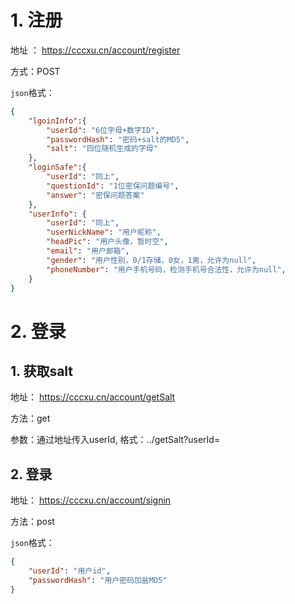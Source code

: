 # 1. 注册

地址 ： https://cccxu.cn/account/register

方式：POST

`json`格式：

```json
{
    "lgoinInfo":{
        "userId": "6位字母+数字ID",
        "passwordHash": "密码+salt的MD5",
        "salt": "四位随机生成的字母"
    },
    "loginSafe":{
        "userId": "同上",
        "questionId": "1位密保问题编号",
        "answer": "密保问题答案"
    },
    "userInfo": {
        "userId": "同上",
        "userNickName": "用户昵称",
        "headPic": "用户头像，暂时空",
        "email": "用户邮箱",
        "gender": "用户性别，0/1存储，0女，1男，允许为null",
        "phoneNumber": "用户手机号码，检测手机号合法性，允许为null",
    }
}
```



# 2. 登录

## 1. 获取salt

地址： https://cccxu.cn/account/getSalt

方法：get

参数：通过地址传入userId, 格式：../getSalt?userId=

## 2. 登录

地址：  https://cccxu.cn/account/signin

方法：post

`json`格式：

```json
{
	"userId": "用户id",
	"passwordHash": "用户密码加盐MD5"
}
```

